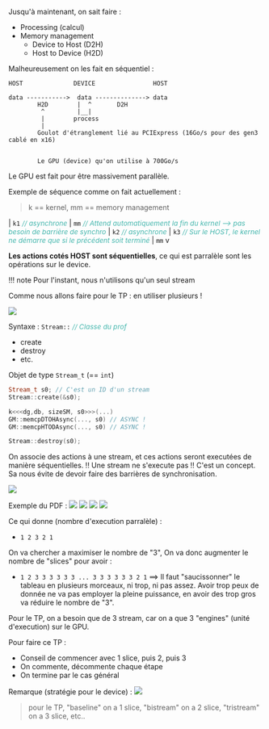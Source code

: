 Jusqu'à maintenant, on sait faire :
- Processing (calcul)
- Memory management
  - Device to Host (D2H)
  - Host to Device (H2D)


Malheureusement on les fait en séquentiel :
```
HOST              DEVICE                HOST

data ----------->  data --------------> data
        H2D        |  ^       D2H
         ^         |__|
         |        process
         |
        Goulot d'étranglement lié au PCIExpress (16Go/s pour des gen3 cablé en x16)


        Le GPU (device) qu'on utilise à 700Go/s
```



Le GPU est fait pour être massivement parallèle.


Exemple de séquence comme on fait actuellement :
> k == kernel, mm == memory management

| `k1` <span style="color: #46b7ae; font-style: italic; font-size: 0.85rem">// asynchrone</span> 
| `mm` <span style="color: #46b7ae; font-style: italic; font-size: 0.85rem">// Attend automatiquement la fin du kernel --> pas besoin de barrière de synchro</span>
| `k2` <span style="color: #46b7ae; font-style: italic; font-size: 0.85rem">// asynchrone</span>
| `k3` <span style="color: #46b7ae; font-style: italic; font-size: 0.85rem">// Sur le HOST, le kernel ne démarre que si le précédent soit terminé</span>
| `mm`
v

**Les actions cotés HOST sont séquentielles**, ce qui est parralèle sont les opérations sur le device.

!!! note
    Pour l'instant, nous n'utilisons qu'un seul stream

Comme nous allons faire pour le TP : en utiliser plusieurs !

![](Export/schema-TP7-VecteurStream.drawio.svg)

Syntaxe :
`Stream::` <span style="color: #46b7ae; font-style: italic; font-size: 0.85rem">// Classe du prof</span> 
- create
- destroy
- etc.

Objet de type `Stream_t` (== `int`)


```cpp
Stream_t s0; // C'est un ID d'un stream
Stream::create(&s0);

k<<<dg,db, sizeSM, s0>>>(...)
GM::memcpDTOHAsync(..., s0) // ASYNC !
GM::memcpHTODAsync(..., s0) // ASYNC !

Stream::destroy(s0);
```

On associe des actions à une stream, et ces actions seront executées de manière séquentielles.
!! Une stream ne s'execute pas !! C'est un concept.
Sa nous évite de devoir faire des barrières de synchronisation.

![](Export/schema-TP7-VecteurStream_exemple.drawio.svg)

Exemple du PDF :
![](Screen/2023-04-25-09-06-31.png)
![](Screen/2023-04-25-09-06-49.png)
![](Screen/2023-04-25-09-07-00.png)
![](Screen/2023-04-25-09-07-15.png)

Ce qui donne (nombre d'execution parralèle) :
- `1 2 3 2 1`

On va chercher a maximiser le nombre de "3", On va donc augmenter le nombre de "slices" pour avoir :
- `1 2 3 3 3 3 3 3 ... 3 3 3 3 3 3 2 1`
==> Il faut "saucissonner" le tableau en plusieurs morceaux, ni trop, ni pas assez. Avoir trop peux de donnée ne va pas employer la pleine puissance, en avoir des trop gros va réduire le nombre de "3".

Pour le TP, on a besoin que de 3 stream, car on a que 3 "engines" (unité d'execution) sur le GPU.

Pour faire ce TP :
- Conseil de commencer avec 1 slice, puis 2, puis 3
- On commente, décommente chaque étape
- On termine par le cas général


Remarque (stratégie pour le device) :
![](Export/schema-TP7-VecteurStream_process_strat.drawio.svg)
> pour le TP, "baseline" on a 1 slice, "bistream" on a 2 slice, "tristream" on a 3 slice, etc..
